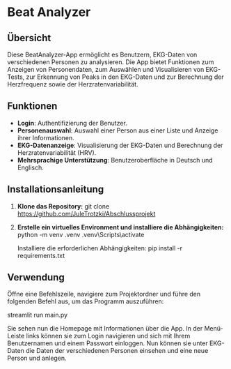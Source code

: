 # Beat Analyzer

## Übersicht

Diese BeatAnalyzer-App ermöglicht es Benutzern, EKG-Daten von verschiedenen Personen zu analysieren. Die App bietet Funktionen zum Anzeigen von Personendaten, zum Auswählen und Visualisieren von EKG-Tests, zur Erkennung von Peaks in den EKG-Daten und zur Berechnung der Herzfrequenz sowie der Herzratenvariabilität.

## Funktionen

- **Login**: Authentifizierung der Benutzer.
- **Personenauswahl**: Auswahl einer Person aus einer Liste und Anzeige ihrer Informationen.
- **EKG-Datenanzeige**: Visualisierung der EKG-Daten und Berechnung der Herzratenvariabilität (HRV).
- **Mehrsprachige Unterstützung**: Benutzeroberfläche in Deutsch und Englisch.

## Installationsanleitung

1. **Klone das Repository:**
    git clone https://github.com/JuleTrotzki/Abschlussprojekt

2. **Erstelle ein virtuelles Environment und installiere die Abhängigkeiten:**
    python -m venv .venv
    .venv\Scripts\activate

    Installiere die erforderlichen Abhängigkeiten:
    pip install -r requirements.txt

## Verwendung
Öffne eine Befehlszeile, navigiere zum Projektordner und führe den folgenden Befehl aus, um das Programm auszuführen:

streamlit run main.py

Sie sehen nun die Homepage mit Informationen über die App. In der Menü-Leiste links können sie zum Login navigieren und sich mit Ihrem Benutzernamen und einem Passwort einloggen. Nun können sie unter EKG-Daten die Daten der verschiedenen Personen einsehen und eine neue Person und anlegen. 

